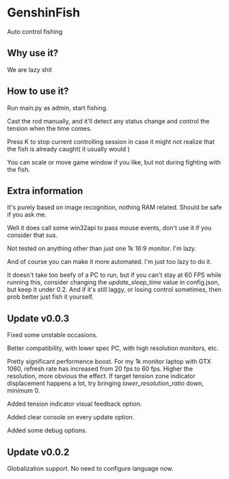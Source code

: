 # GenshinFish
 Auto control fishing

## Why use it?
We are lazy shit

## How to use it?
Run main.py as admin, start fishing. 

Cast the rod manually, and it'll detect any status change and control the tension when the time comes. 

Press K to stop current controlling session in case it might not realize that the fish is already caught( it usually would ) 

You can scale or move game window if you like, but not during fighting with the fish.

## Extra information
It's purely based on image recognition, nothing RAM related. Should be safe if you ask me.

Well it does call some win32api to pass mouse events, don't use it if you consider that sus.

Not tested on anything other than just one 1k 16:9 monitor. I'm lazy.

And of course you can make it more automated. I'm just too lazy to do it.

It doesn't take too beefy of a PC to run, but if you can't stay at 60 FPS while running this, consider changing the *update_sleep_time* value in config.json, but keep it under 0.2. And if it's still laggy, or losing control sometimes, then prob better just fish it yourself.


## Update v0.0.3
Fixed some unstable occasions.

Better compatibility, with lower spec PC, with high resolution monitors, etc.

Pretty significant performence boost. For my 1k monitor laptop with GTX 1060, refresh rate has increased from 20 fps to 60 fps. Higher the resolution, more obvious the effect. If target tension zone indicator displacement happens a lot, try bringing *lower_resolution_ratio* down, minimum 0.

Added tension indicator visual feedback option.

Added clear console on every update option.

Added some debug options.

## Update v0.0.2
Globalization support. No need to configure language now.